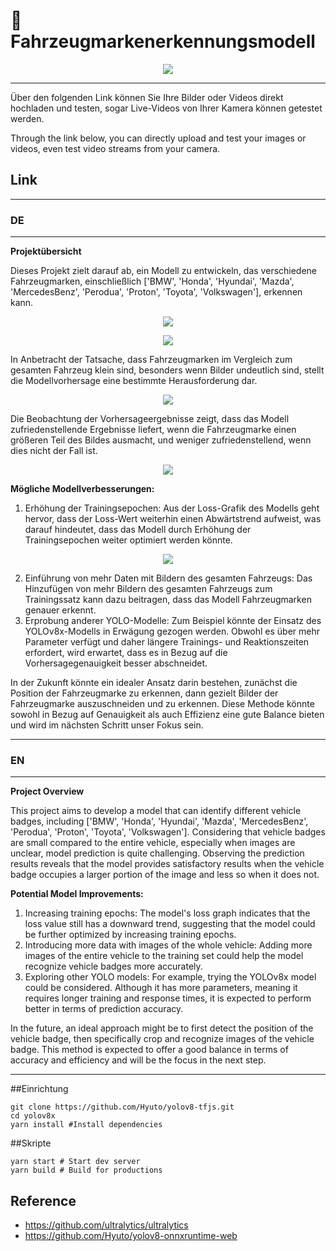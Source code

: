 # 🚧 Fahrzeugmarkenerkennungsmodell

<p align="center">
  <img src="./sample.png" />
</p>


---

Über den folgenden Link können Sie Ihre Bilder oder Videos direkt hochladen und testen, sogar Live-Videos von Ihrer Kamera können getestet werden.

Through the link below, you can directly upload and test your images or videos, even test video streams from your camera.

## Link

---



### DE
---

**Projektübersicht**

Dieses Projekt zielt darauf ab, ein Modell zu entwickeln, das verschiedene Fahrzeugmarken, einschließlich ['BMW', 'Honda', 'Hyundai', 'Mazda', 'MercedesBenz', 'Perodua', 'Proton', 'Toyota', 'Volkswagen'], erkennen kann. 
<p align="center">
  <img src="./labels.jpg" />
</p>

<p align="center">
  <img src="./train_batch1.jpg" />
</p>

In Anbetracht der Tatsache, dass Fahrzeugmarken im Vergleich zum gesamten Fahrzeug klein sind, besonders wenn Bilder undeutlich sind, stellt die Modellvorhersage eine bestimmte Herausforderung dar. 
<p align="center">
  <img src="./val_batch1_pred.jpg" />
</p>

Die Beobachtung der Vorhersageergebnisse zeigt, dass das Modell zufriedenstellende Ergebnisse liefert, wenn die Fahrzeugmarke einen größeren Teil des Bildes ausmacht, und weniger zufriedenstellend, wenn dies nicht der Fall ist.
<p align="center">
  <img src="./confusion_matrix_normalized.png" />
</p>


**Mögliche Modellverbesserungen:**
1. Erhöhung der Trainingsepochen: Aus der Loss-Grafik des Modells geht hervor, dass der Loss-Wert weiterhin einen Abwärtstrend aufweist, was darauf hindeutet, dass das Modell durch Erhöhung der Trainingsepochen weiter optimiert werden könnte.
<p align="center">
  <img src="./results.png" />
</p>

2. Einführung von mehr Daten mit Bildern des gesamten Fahrzeugs: Das Hinzufügen von mehr Bildern des gesamten Fahrzeugs zum Trainingssatz kann dazu beitragen, dass das Modell Fahrzeugmarken genauer erkennt.
3. Erprobung anderer YOLO-Modelle: Zum Beispiel könnte der Einsatz des YOLOv8x-Modells in Erwägung gezogen werden. Obwohl es über mehr Parameter verfügt und daher längere Trainings- und Reaktionszeiten erfordert, wird erwartet, dass es in Bezug auf die Vorhersagegenauigkeit besser abschneidet.

In der Zukunft könnte ein idealer Ansatz darin bestehen, zunächst die Position der Fahrzeugmarke zu erkennen, dann gezielt Bilder der Fahrzeugmarke auszuschneiden und zu erkennen. Diese Methode könnte sowohl in Bezug auf Genauigkeit als auch Effizienz eine gute Balance bieten und wird im nächsten Schritt unser Fokus sein.

---

### EN 
---

**Project Overview**

This project aims to develop a model that can identify different vehicle badges, including ['BMW', 'Honda', 'Hyundai', 'Mazda', 'MercedesBenz', 'Perodua', 'Proton', 'Toyota', 'Volkswagen']. Considering that vehicle badges are small compared to the entire vehicle, especially when images are unclear, model prediction is quite challenging. Observing the prediction results reveals that the model provides satisfactory results when the vehicle badge occupies a larger portion of the image and less so when it does not.

**Potential Model Improvements:**
1. Increasing training epochs: The model's loss graph indicates that the loss value still has a downward trend, suggesting that the model could be further optimized by increasing training epochs.
2. Introducing more data with images of the whole vehicle: Adding more images of the entire vehicle to the training set could help the model recognize vehicle badges more accurately.
3. Exploring other YOLO models: For example, trying the YOLOv8x model could be considered. Although it has more parameters, meaning it requires longer training and response times, it is expected to perform better in terms of prediction accuracy.

In the future, an ideal approach might be to first detect the position of the vehicle badge, then specifically crop and recognize images of the vehicle badge. This method is expected to offer a good balance in terms of accuracy and efficiency and will be the focus in the next step.

---




##Einrichtung

```shell
git clone https://github.com/Hyuto/yolov8-tfjs.git
cd yolov8x
yarn install #Install dependencies
```

##Skripte

```shell
yarn start # Start dev server
yarn build # Build for productions
```

## Reference

- https://github.com/ultralytics/ultralytics
- https://github.com/Hyuto/yolov8-onnxruntime-web
